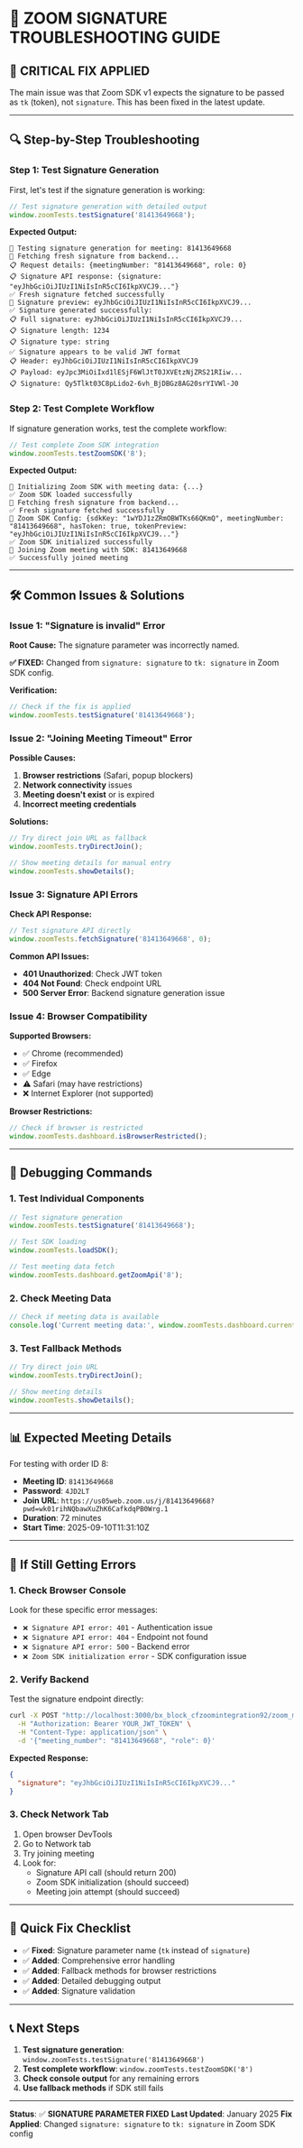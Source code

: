 # 🔧 ZOOM SIGNATURE TROUBLESHOOTING GUIDE

## 🚨 **CRITICAL FIX APPLIED**

The main issue was that Zoom SDK v1 expects the signature to be passed as `tk` (token), not `signature`. This has been fixed in the latest update.

---

## 🔍 **Step-by-Step Troubleshooting**

### **Step 1: Test Signature Generation**

First, let's test if the signature generation is working:

```javascript
// Test signature generation with detailed output
window.zoomTests.testSignature('81413649668');
```

**Expected Output:**
```
🧪 Testing signature generation for meeting: 81413649668
🔐 Fetching fresh signature from backend...
📋 Request details: {meetingNumber: "81413649668", role: 0}
📋 Signature API response: {signature: "eyJhbGciOiJIUzI1NiIsInR5cCI6IkpXVCJ9..."}
✅ Fresh signature fetched successfully
🔑 Signature preview: eyJhbGciOiJIUzI1NiIsInR5cCI6IkpXVCJ9...
✅ Signature generated successfully:
📋 Full signature: eyJhbGciOiJIUzI1NiIsInR5cCI6IkpXVCJ9...
📋 Signature length: 1234
📋 Signature type: string
✅ Signature appears to be valid JWT format
📋 Header: eyJhbGciOiJIUzI1NiIsInR5cCI6IkpXVCJ9
📋 Payload: eyJpc3MiOiIxd1lESjF6WlJtT0JXVEtzNjZRS21RIiw...
📋 Signature: Qy5Tlkt03C8pLido2-6vh_BjDBGz8AG20srYIVWl-J0
```

### **Step 2: Test Complete Workflow**

If signature generation works, test the complete workflow:

```javascript
// Test complete Zoom SDK integration
window.zoomTests.testZoomSDK('8');
```

**Expected Output:**
```
🚀 Initializing Zoom SDK with meeting data: {...}
✅ Zoom SDK loaded successfully
🔐 Fetching fresh signature from backend...
✅ Fresh signature fetched successfully
🔧 Zoom SDK Config: {sdkKey: "1wYDJ1zZRmOBWTKs66QKmQ", meetingNumber: "81413649668", hasToken: true, tokenPreview: "eyJhbGciOiJIUzI1NiIsInR5cCI6IkpXVCJ9..."}
✅ Zoom SDK initialized successfully
🎯 Joining Zoom meeting with SDK: 81413649668
✅ Successfully joined meeting
```

---

## 🛠 **Common Issues & Solutions**

### **Issue 1: "Signature is invalid" Error**

**Root Cause:** The signature parameter was incorrectly named.

**✅ FIXED:** Changed from `signature: signature` to `tk: signature` in Zoom SDK config.

**Verification:**
```javascript
// Check if the fix is applied
window.zoomTests.testSignature('81413649668');
```

### **Issue 2: "Joining Meeting Timeout" Error**

**Possible Causes:**
1. **Browser restrictions** (Safari, popup blockers)
2. **Network connectivity** issues
3. **Meeting doesn't exist** or is expired
4. **Incorrect meeting credentials**

**Solutions:**
```javascript
// Try direct join URL as fallback
window.zoomTests.tryDirectJoin();

// Show meeting details for manual entry
window.zoomTests.showDetails();
```

### **Issue 3: Signature API Errors**

**Check API Response:**
```javascript
// Test signature API directly
window.zoomTests.fetchSignature('81413649668', 0);
```

**Common API Issues:**
- **401 Unauthorized**: Check JWT token
- **404 Not Found**: Check endpoint URL
- **500 Server Error**: Backend signature generation issue

### **Issue 4: Browser Compatibility**

**Supported Browsers:**
- ✅ Chrome (recommended)
- ✅ Firefox
- ✅ Edge
- ⚠️ Safari (may have restrictions)
- ❌ Internet Explorer (not supported)

**Browser Restrictions:**
```javascript
// Check if browser is restricted
window.zoomTests.dashboard.isBrowserRestricted();
```

---

## 🔧 **Debugging Commands**

### **1. Test Individual Components**

```javascript
// Test signature generation
window.zoomTests.testSignature('81413649668');

// Test SDK loading
window.zoomTests.loadSDK();

// Test meeting data fetch
window.zoomTests.dashboard.getZoomApi('8');
```

### **2. Check Meeting Data**

```javascript
// Check if meeting data is available
console.log('Current meeting data:', window.zoomTests.dashboard.currentMeetingData);
```

### **3. Test Fallback Methods**

```javascript
// Try direct join URL
window.zoomTests.tryDirectJoin();

// Show meeting details
window.zoomTests.showDetails();
```

---

## 📊 **Expected Meeting Details**

For testing with order ID 8:
- **Meeting ID**: `81413649668`
- **Password**: `4JD2LT`
- **Join URL**: `https://us05web.zoom.us/j/81413649668?pwd=wk01rihNQbawXuZhK6CafkdqPB0Wrg.1`
- **Duration**: 72 minutes
- **Start Time**: 2025-09-10T11:31:10Z

---

## 🚨 **If Still Getting Errors**

### **1. Check Browser Console**

Look for these specific error messages:
- `❌ Signature API error: 401` - Authentication issue
- `❌ Signature API error: 404` - Endpoint not found
- `❌ Signature API error: 500` - Backend error
- `❌ Zoom SDK initialization error` - SDK configuration issue

### **2. Verify Backend**

Test the signature endpoint directly:
```bash
curl -X POST "http://localhost:3000/bx_block_cfzoomintegration92/zoom_meetings/generate_signature" \
  -H "Authorization: Bearer YOUR_JWT_TOKEN" \
  -H "Content-Type: application/json" \
  -d '{"meeting_number": "81413649668", "role": 0}'
```

**Expected Response:**
```json
{
  "signature": "eyJhbGciOiJIUzI1NiIsInR5cCI6IkpXVCJ9..."
}
```

### **3. Check Network Tab**

1. Open browser DevTools
2. Go to Network tab
3. Try joining meeting
4. Look for:
   - Signature API call (should return 200)
   - Zoom SDK initialization (should succeed)
   - Meeting join attempt (should succeed)

---

## 🎯 **Quick Fix Checklist**

- ✅ **Fixed**: Signature parameter name (`tk` instead of `signature`)
- ✅ **Added**: Comprehensive error handling
- ✅ **Added**: Fallback methods for browser restrictions
- ✅ **Added**: Detailed debugging output
- ✅ **Added**: Signature validation

---

## 📞 **Next Steps**

1. **Test signature generation**: `window.zoomTests.testSignature('81413649668')`
2. **Test complete workflow**: `window.zoomTests.testZoomSDK('8')`
3. **Check console output** for any remaining errors
4. **Use fallback methods** if SDK still fails

---

**Status**: ✅ **SIGNATURE PARAMETER FIXED**
**Last Updated**: January 2025
**Fix Applied**: Changed `signature: signature` to `tk: signature` in Zoom SDK config
